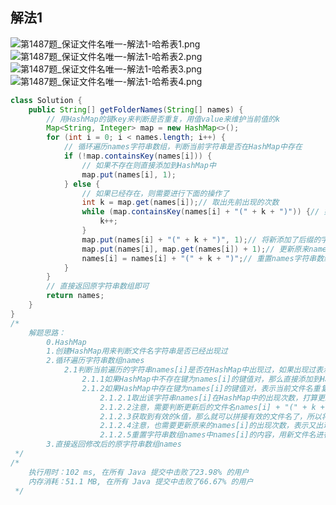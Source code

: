 ## 解法1
![第1487题_保证文件名唯一-解法1-哈希表1.png](https://pic.leetcode-cn.com/1617603022-xJqTkR-%E7%AC%AC1487%E9%A2%98_%E4%BF%9D%E8%AF%81%E6%96%87%E4%BB%B6%E5%90%8D%E5%94%AF%E4%B8%80-%E8%A7%A3%E6%B3%951-%E5%93%88%E5%B8%8C%E8%A1%A81.png)
![第1487题_保证文件名唯一-解法1-哈希表2.png](https://pic.leetcode-cn.com/1617603033-PJzuRI-%E7%AC%AC1487%E9%A2%98_%E4%BF%9D%E8%AF%81%E6%96%87%E4%BB%B6%E5%90%8D%E5%94%AF%E4%B8%80-%E8%A7%A3%E6%B3%951-%E5%93%88%E5%B8%8C%E8%A1%A82.png)
![第1487题_保证文件名唯一-解法1-哈希表3.png](https://pic.leetcode-cn.com/1617603039-ccQZiO-%E7%AC%AC1487%E9%A2%98_%E4%BF%9D%E8%AF%81%E6%96%87%E4%BB%B6%E5%90%8D%E5%94%AF%E4%B8%80-%E8%A7%A3%E6%B3%951-%E5%93%88%E5%B8%8C%E8%A1%A83.png)
![第1487题_保证文件名唯一-解法1-哈希表4.png](https://pic.leetcode-cn.com/1617603076-sTETgf-%E7%AC%AC1487%E9%A2%98_%E4%BF%9D%E8%AF%81%E6%96%87%E4%BB%B6%E5%90%8D%E5%94%AF%E4%B8%80-%E8%A7%A3%E6%B3%951-%E5%93%88%E5%B8%8C%E8%A1%A84.png)
```java
class Solution {
    public String[] getFolderNames(String[] names) {
        // 用HashMap的键key来判断是否重复，用值value来维护当前值的k
        Map<String, Integer> map = new HashMap<>();
        for (int i = 0; i < names.length; i++) {
            // 循环遍历names字符串数组，判断当前字符串是否在HashMap中存在
            if (!map.containsKey(names[i])) {
                // 如果不存在则直接添加到HashMap中
                map.put(names[i], 1);
            } else {
                // 如果已经存在，则需要进行下面的操作了
                int k = map.get(names[i]);// 取出先前出现的次数
                while (map.containsKey(names[i] + "(" + k + ")")) {// 如果出现过，那么拼接字符串，在Map中继续查找是否出现过，如果出现过则k继续更新
                    k++;
                }
                map.put(names[i] + "(" + k + ")", 1);// 将新添加了后缀的字符串添加到HashMap中，并将k置为1
                map.put(names[i], map.get(names[i]) + 1);// 更新原来names[i]次数，因为已经出现过一次了，所以进行加1更新
                names[i] = names[i] + "(" + k + ")";// 重置names字符串数组中的字符串，替换为新值，所以在这里我们修改的是原字符串数组
            }
        }
        // 直接返回原字符串数组即可
        return names;
    }
}
/*
    解题思路：
        0.HashMap
        1.创建HashMap用来判断文件名字符串是否已经出现过
        2.循环遍历字符串数组names
            2.1判断当前遍历的字符串names[i]是否在HashMap中出现过，如果出现过表示文件名重复，如果没有出现过表示文件名不冲突
                2.1.1如果HashMap中不存在键为names[i]的键值对，那么直接添加到HashMap，并将键值对中的值置为1（为1表示第一次出现，出现次数为1），也就是k，但这种说法又有些不合适，也可以说是names[i]在整个names字符串数组中的出现次数
                2.1.2如果HashMap中存在键为names[i]的键值对，表示当前文件名重复了，需要更改文件名
                    2.1.2.1取出该字符串names[i]在HashMap中的出现次数，打算更新
                    2.1.2.2注意，需要判断更新后的文件名names[i] + "(" + k + ")"是否仍然重复，如果重复则将k加1，更新出现次数，直到新文件名再没有出现过
                    2.1.2.3获取到有效的k值，那么就可以拼接有效的文件名了，所以将新不重复的文件名添加到HashMap中，键值对中的值为1，表示出现过1次了
                    2.1.2.4注意，也需要更新原来的names[i]的出现次数，表示又出现了一次
                    2.1.2.5重置字符串数组names中names[i]的内容，用新文件名进行替换，直接原地修改数组，最后就可以直接返回names数组即可
        3.直接返回修改后的原字符串数组names
 */
/*
    执行用时：102 ms, 在所有 Java 提交中击败了23.98% 的用户
    内存消耗：51.1 MB, 在所有 Java 提交中击败了66.67% 的用户
 */
```
